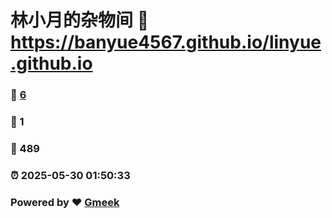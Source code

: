 # 林小月的杂物间 :link: https://banyue4567.github.io/linyue.github.io 
### :page_facing_up: [6](https://banyue4567.github.io/linyue.github.io/tag.html) 
### :speech_balloon: 1 
### :hibiscus: 489 
### :alarm_clock: 2025-05-30 01:50:33 
### Powered by :heart: [Gmeek](https://github.com/Meekdai/Gmeek)
